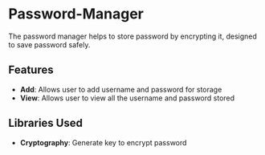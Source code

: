 # Password-Manager
The password manager helps to store password by encrypting it, designed to save password safely. 

## Features

- **Add**: Allows user to add username and password for storage
- **View**: Allows user to view all the username and password stored

## Libraries Used

- **Cryptography**: Generate key to encrypt password
